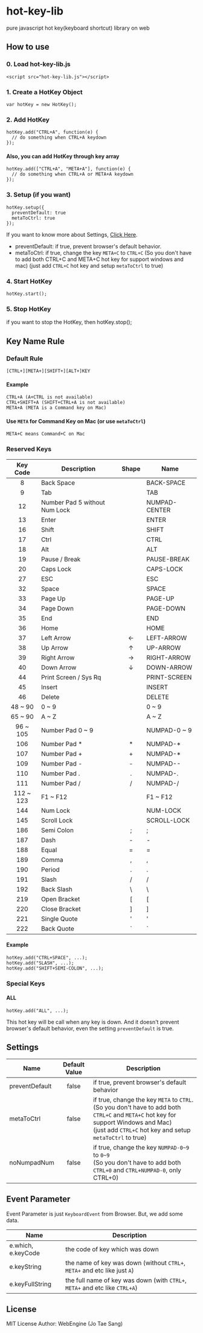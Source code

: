 # hot-key-lib
pure javascript hot key(keyboard shortcut) library on web

## How to use

### 0. Load hot-key-lib.js
    <script src="hot-key-lib.js"></script>

### 1. Create a HotKey Object
    var hotKey = new HotKey();

### 2. Add HotKey
    hotKey.add("CTRL+A", function(e) {
      // do something when CTRL+A keydown
    });

#### Also, you can add HotKey through key array
    hotKey.add(["CTRL+A", "META+A"], function(e) {
      // do something when CTRL+A or META+A keydown
    });

### 3. Setup (if you want)
    hotKey.setup({
      preventDefault: true
      metaToCtrl: true
    });

If you want to know more about Settings, [Click Here](#settings). 

* preventDefault: if true, prevent browser's default behavior.
* metaToCtrl: if true, change the key `META+C` to `CTRL+C`
  (So you don't have to add both CTRL+C and META+C hot key for support windows and mac)
  (just add `CTRL+C` hot key and setup `metaToCtrl` to true)

### 4. Start HotKey
    hotKey.start();

### 5. Stop HotKey
if you want to stop the HotKey, then
    hotKey.stop();

## Key Name Rule

### Default Rule
    [CTRL+][META+][SHIFT+][ALT+]KEY

#### Example
    CTRL+A (A+CTRL is not available)
    CTRL+SHIFT+A (SHIFT+CTRL+A is not available)
    META+A (META is a Command key on Mac)

#### Use `META` for Command Key on Mac (or use `metaToCtrl`)
    META+C means Command+C on Mac

### Reserved Keys
| Key Code  | Description                     | Shape | Name          |
|:---------:|---------------------------------|:-----:|---------------|
| 8         | Back Space                      |       | BACK-SPACE    |
| 9         | Tab                             |       | TAB           |
| 12        | Number Pad 5 without Num Lock   |       | NUMPAD-CENTER |
| 13        | Enter                           |       | ENTER         |
| 16        | Shift                           |       | SHIFT         |
| 17        | Ctrl                            |       | CTRL          |
| 18        | Alt                             |       | ALT           |
| 19        | Pause / Break                   |       | PAUSE-BREAK   |
| 20        | Caps Lock                       |       | CAPS-LOCK     |
| 27        | ESC                             |       | ESC           |
| 32        | Space                           |       | SPACE         |
| 33        | Page Up                         |       | PAGE-UP       |
| 34        | Page Down                       |       | PAGE-DOWN     |
| 35        | End                             |       | END           |
| 36        | Home                            |       | HOME          |
| 37        | Left Arrow                      | ←    | LEFT-ARROW    |
| 38        | Up Arrow                        | ↑    | UP-ARROW      |
| 39        | Right Arrow                     | →    | RIGHT-ARROW   |
| 40        | Down Arrow                      | ↓    | DOWN-ARROW    |
| 44        | Print Screen / Sys Rq           |       | PRINT-SCREEN  |
| 45        | Insert                          |       | INSERT        |
| 46        | Delete                          |       | DELETE        |
| 48 ~ 90   | 0 ~ 9                           |       | 0 ~ 9         |
| 65 ~ 90   | A ~ Z                           |       | A ~ Z         |
| 96 ~ 105  | Number Pad 0 ~ 9                |       | NUMPAD-0 ~ 9  |
| 106       | Number Pad *                    | *     | NUMPAD-*      |
| 107       | Number Pad +                    | +     | NUMPAD-*      |
| 109       | Number Pad -                    | -     | NUMPAD--      |
| 110       | Number Pad .                    | .     | NUMPAD-.      |
| 111       | Number Pad /                    | /     | NUMPAD-/      |
| 112 ~ 123 | F1 ~ F12                        |       | F1 ~ F12      |
| 144       | Num Lock                        |       | NUM-LOCK      |
| 145       | Scroll Lock                     |       | SCROLL-LOCK   |
| 186       | Semi Colon                      | ;     | ;             |
| 187       | Dash                            | -     | -             |
| 188       | Equal                           | =     | =             |
| 189       | Comma                           | ,     | ,             |
| 190       | Period                          | .     | .             |
| 191       | Slash                           | /     | /             |
| 192       | Back Slash                      | \     | \             |
| 219       | Open Bracket                    | [     | [             |
| 220       | Close Bracket                   | ]     | ]             |
| 221       | Single Quote                    | '     | '             |
| 222       | Back Quote                      | \`    | \`            |

#### Example
    hotKey.add("CTRL+SPACE", ...);
    hotKey.add("SLASH", ...);
    hotKey.add("SHIFT+SEMI-COLON", ...);

### Special Keys

#### ALL
    hotKey.add("ALL", ...);

This hot key will be call when any key is down.
And it doesn't prevent browser's default behavior, even the setting `preventDefault` is true.

## Settings
| Name           | Default Value | Description                                    |
|----------------|:-------------:|------------------------------------------------|
| preventDefault | false         | if true, prevent browser's default behavior |
| metaToCtrl     | false         | if true, change the key `META` to `CTRL`.<br>(So you don't have to add both `CTRL+C` and `META+C` hot key for support Windows and Mac)<br>(just add `CTRL+C` hot key and setup `metaToCtrl` to true) |
| noNumpadNum    | false         | if true, change the key `NUMPAD-0~9` to `0~9`<br>(So you don't have to add both `CTRL+0` and `CTRL+NUMPAD-0`, only CTRL+0) |

## Event Parameter
Event Parameter is just `KeyboardEvent` from Browser. But, we add some data.

| Name               | Description                             |
|--------------------|-----------------------------------------|
| e.which, e.keyCode | the code of key which was down          |
| e.keyString        | the name of key was down (without `CTRL+`, `META+` and etc like just `A`) |
| e.keyFullString    | the full name of key was down (with `CTRL+`, `META+` and etc like `CTRL+A`) |

## License
MIT License
Author: WebEngine (Jo Tae Sang)
